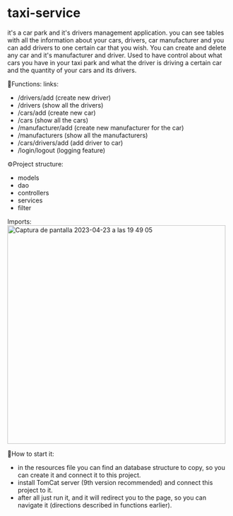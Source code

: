 # taxi-service
it's a car park and it's drivers management application. you can see tables with all the information about your cars, drivers, car manufacturer and you can add drivers to one certain car that you wish. You can create and delete any car and it's manufacturer and driver. Used to have control about what cars you have in your taxi park and what the driver is driving a certain car and the quantity of your cars and its drivers.

🎯Functions:
  links:
  - /drivers/add (create new driver)
  - /drivers (show all the drivers)
  - /cars/add (create new car)
  - /cars (show all the cars)
  - /manufacturer/add (create new manufacturer for the car)
  - /manufacturers (show all the manufacturers)
  - /cars/drivers/add (add driver to car)
  - /login/logout (logging feature)

⚙️Project structure:
- models
- dao
- controllers
- services
- filter

Imports:
<img width="494" alt="Captura de pantalla 2023-04-23 a las 19 49 05" src="https://user-images.githubusercontent.com/112902418/233856233-f75e555b-aabd-4bdd-a93a-4e4942b31084.png">


👀How to start it:
- in the resources file you can find an database
structure to copy, so you can create it and connect it to this project.
- install TomCat server (9th version recommended) and connect this project to it.
- after all just run it, and it will redirect you to the page,
so you can navigate it (directions described in functions earlier).
